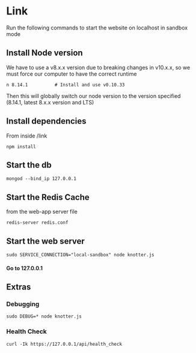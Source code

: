 # Link

Run the following commands to start the website on localhost in sandbox mode

## Install Node version
We have to use a v8.x.x version due to breaking changes in v10.x.x, so we must force our computer to have the correct runtime
```npm install -g n   # Install n globally
n 8.14.1          # Install and use v0.10.33
```
Then this will globally switch our node version to the version specified (8.14.1, latest 8.x.x version and LTS)
## Install dependencies
From inside /link
```
npm install
```

## Start the db
```
mongod --bind_ip 127.0.0.1
```


## Start the Redis Cache
from the web-app server file
```
redis-server redis.conf
```


## Start the web server
```
sudo SERVICE_CONNECTION="local-sandbox" node knotter.js
```

#### Go to 127.0.0.1

## Extras

### Debugging
```
sudo DEBUG=* node knotter.js
```

### Health Check
```
curl -Ik https://127.0.0.1/api/health_check
```
